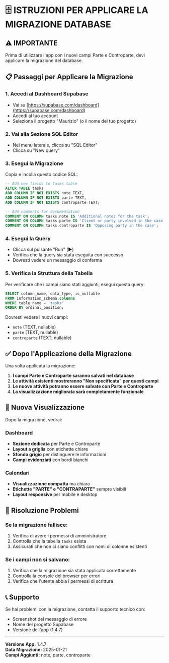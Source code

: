 # 🗄️ ISTRUZIONI PER APPLICARE LA MIGRAZIONE DATABASE

## ⚠️ IMPORTANTE
Prima di utilizzare l'app con i nuovi campi Parte e Controparte, devi applicare la migrazione del database.

## 📋 Passaggi per Applicare la Migrazione

### 1. Accedi al Dashboard Supabase
- Vai su [https://supabase.com/dashboard](https://supabase.com/dashboard)
- Accedi al tuo account
- Seleziona il progetto "Maurizio" (o il nome del tuo progetto)

### 2. Vai alla Sezione SQL Editor
- Nel menu laterale, clicca su "SQL Editor"
- Clicca su "New query"

### 3. Esegui la Migrazione
Copia e incolla questo codice SQL:

```sql
-- Add new fields to tasks table
ALTER TABLE tasks 
ADD COLUMN IF NOT EXISTS note TEXT,
ADD COLUMN IF NOT EXISTS parte TEXT,
ADD COLUMN IF NOT EXISTS controparte TEXT;

-- Add comments for documentation
COMMENT ON COLUMN tasks.note IS 'Additional notes for the task';
COMMENT ON COLUMN tasks.parte IS 'Client or party involved in the case';
COMMENT ON COLUMN tasks.controparte IS 'Opposing party in the case';
```

### 4. Esegui la Query
- Clicca sul pulsante "Run" (▶️)
- Verifica che la query sia stata eseguita con successo
- Dovresti vedere un messaggio di conferma

### 5. Verifica la Struttura della Tabella
Per verificare che i campi siano stati aggiunti, esegui questa query:

```sql
SELECT column_name, data_type, is_nullable 
FROM information_schema.columns 
WHERE table_name = 'tasks' 
ORDER BY ordinal_position;
```

Dovresti vedere i nuovi campi:
- `note` (TEXT, nullable)
- `parte` (TEXT, nullable) 
- `controparte` (TEXT, nullable)

## ✅ Dopo l'Applicazione della Migrazione

Una volta applicata la migrazione:

1. **I campi Parte e Controparte saranno salvati nel database**
2. **Le attività esistenti mostreranno "Non specificata" per questi campi**
3. **Le nuove attività potranno essere salvate con Parte e Controparte**
4. **La visualizzazione migliorata sarà completamente funzionale**

## 🎨 Nuova Visualizzazione

Dopo la migrazione, vedrai:

### Dashboard
- **Sezione dedicata** per Parte e Controparte
- **Layout a griglia** con etichette chiare
- **Sfondo grigio** per distinguere le informazioni
- **Campi evidenziati** con bordi bianchi

### Calendari
- **Visualizzazione compatta** ma chiara
- **Etichette "PARTE" e "CONTRAPARTE"** sempre visibili
- **Layout responsive** per mobile e desktop

## 🚨 Risoluzione Problemi

### Se la migrazione fallisce:
1. Verifica di avere i permessi di amministratore
2. Controlla che la tabella `tasks` esista
3. Assicurati che non ci siano conflitti con nomi di colonne esistenti

### Se i campi non si salvano:
1. Verifica che la migrazione sia stata applicata correttamente
2. Controlla la console del browser per errori
3. Verifica che l'utente abbia i permessi di scrittura

## 📞 Supporto

Se hai problemi con la migrazione, contatta il supporto tecnico con:
- Screenshot del messaggio di errore
- Nome del progetto Supabase
- Versione dell'app (1.4.7)

---

**Versione App:** 1.4.7  
**Data Migrazione:** 2025-01-21  
**Campi Aggiunti:** note, parte, controparte
